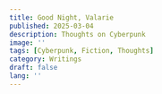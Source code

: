 ```yaml
---
title: Good Night, Valarie
published: 2025-03-04
description: Thoughts on Cyberpunk
image: ''
tags: [Cyberpunk, Fiction, Thoughts]
category: Writings
draft: false 
lang: ''
---
```

